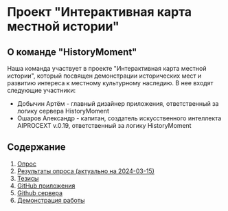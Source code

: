 # Проект "Интерактивная карта местной истории"

## О команде "HistoryMoment"
Наша команда участвует в проекте "Интерактивная карта местной истории", который посвящен демонстрации исторических мест и развитию интереса к местному культурному наследию. В нее входят следующие участники:
- Добычин Артём - главный дизайнер приложения, ответственный за логику сервера HistoryMoment
- Ошаров Александр - капитан, создатель искусственного интеллекта AIPROCEXT v.0.19, ответственный за логику HistoryMoment

## Содержание

1. [Опрос](https://forms.gle/DjrqDoFjbGJeLLtB9)
2. [Результаты опроса (актуально на 2024-03-15)](https://alexanderosharov.github.io/HM-VotingResults/)
3. [Тезисы](https://github.com/AlexanderOsharov/HM-Abstracts)
4. [GitHub приложения](https://github.com/AlexanderOsharov/HistoryMoment)
5. [Github сервера](https://github.com/AlexanderOsharov/HM-server)
6. [Демонстрация работы](https://1drv.ms/v/s!AjlyOsqZFbYNudxbsmbbmBXAUI_U0Q?e=PBz7be)

